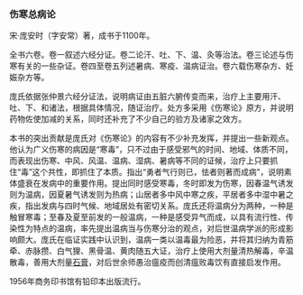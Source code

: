 ### 伤寒总病论

宋·庞安时（字安常）著，成书于1100年。

全书六卷。卷一叙述六经分证。卷二论汗、吐、下、温、灸等治法。卷三论述与伤寒有关的一些杂证。卷四至卷五列述暑病、寒疫、温病证治。卷六载伤寒杂方、妊娠杂方等。

庞氏依据张仲景六经分证法，说明病证由五脏六腑传变而来，治疗上主要用汗、吐、下、和诸法，根据具体情况，随证治疗。处方多采用《伤寒论》原方，并说明药物佐使加减的关系，同时还补充了不少自己的验方及诸家之效方。

本书的突出贡献是庞氏对《伤寒论》的内容有不少补充发挥，并提出一些新观点。他认为广义伤寒的病因是“寒毒”，只不过由于感受邪气的时间、地域、体质不同，而表现出伤寒、中风、风温、温病、湿病、暑病等不同的证候，治疗上只要抓住“毒”这个共性，即抓住了本质。指出“勇者气行则已，怯者则著而成病”，说明素体盛衰在发病中的重要作用。提出同时感受寒毒，冬时即发为伤寒，因春温气诱发则为温病，因夏暑气诱发则为热病；山居者多中风中寒之疾，平居者多中湿中暑之疾，指出发病与四时气候、地域居处有密切关系。庞氏还将温病分为两种，一种是触冒寒毒；至春及夏至前发的一般温病，一种是感受异气而成，以具有流行性、传染性为特点的温病，率先提出温病当与伤寒分治的观点，对后世温病学派的形成影响颇大。庞氏在临证实践中认识到，温病一类以温毒最为险恶，并将其归纳为青筋牵、赤脉攒、白气狸、黑骨温、黄肉随五大证，治疗上使用大剂量清热解毒，辛温散毒，善用大剂量[石膏](https://www.gmzyjc.com/read/bc/bc03-0.1.1.0.0.md)，对后世余师愚治瘟疫而创清瘟败毒饮有直接启发作用。

1956年商务印书馆有铅印本出版流行。
